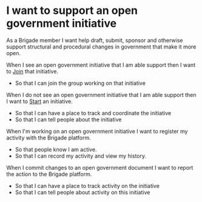 # I want to support an open government initiative
As a Brigade member I want help draft, submit, sponsor and otherwise support structural and procedural changes in government that make it more open.

When I see an open government initiative that I am able support then I want to [Join](join_initiative.md) that initiative.
* So that I can join the group working on that initiative

When I do not see an open government initiative that I am able support then I want to [Start](start_initiative.md) an initiative.
* So that I can have a place to track and coordinate the initiative
* So that I can tell people about the initiative

When I'm working on an open government initiative I want to register my activity with the Brigade platform.
* So that people know I am active.
* So that I can record my activity and view my history.

When I commit changes to an open government document I want to report the action to the Brigade platform.
* So that I can have a place to track activity on the initiative
* So that I can tell people about activity on this initiative